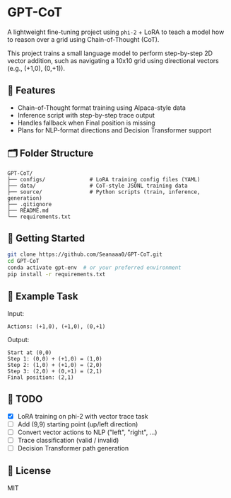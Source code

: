 # GPT-CoT

A lightweight fine-tuning project using `phi-2` + LoRA to teach a model how to reason over a grid using Chain-of-Thought (CoT).

This project trains a small language model to perform step-by-step 2D vector addition, such as navigating a 10x10 grid using directional vectors (e.g., (+1,0), (0,+1)).

## 🔧 Features
- Chain-of-Thought format training using Alpaca-style data
- Inference script with step-by-step trace output
- Handles fallback when Final position is missing
- Plans for NLP-format directions and Decision Transformer support

## 🗂 Folder Structure

```
GPT-CoT/
├── configs/              # LoRA training config files (YAML)
├── data/                 # CoT-style JSONL training data
├── source/               # Python scripts (train, inference, generation)
├── .gitignore
├── README.md
└── requirements.txt
```

## 🚀 Getting Started

```bash
git clone https://github.com/Seanaaa0/GPT-CoT.git
cd GPT-CoT
conda activate gpt-env  # or your preferred environment
pip install -r requirements.txt
```

## 🧠 Example Task

Input:
```
Actions: (+1,0), (+1,0), (0,+1)
```

Output:
```
Start at (0,0)
Step 1: (0,0) + (+1,0) = (1,0)
Step 2: (1,0) + (+1,0) = (2,0)
Step 3: (2,0) + (0,+1) = (2,1)
Final position: (2,1)
```

## 📌 TODO
- [x] LoRA training on phi-2 with vector trace task
- [ ] Add (9,9) starting point (up/left direction)
- [ ] Convert vector actions to NLP ("left", "right", ...)
- [ ] Trace classification (valid / invalid)
- [ ] Decision Transformer path generation

## 📜 License
MIT
